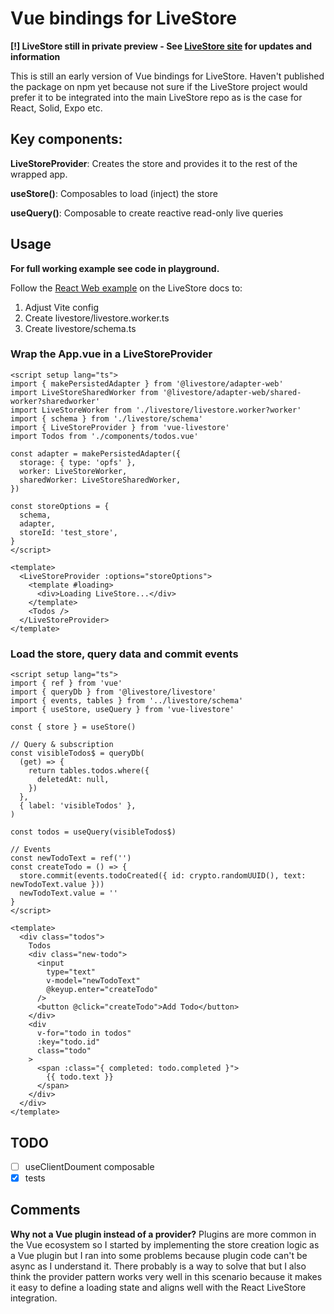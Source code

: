 # Vue bindings for LiveStore

**[!] LiveStore still in private preview - See [LiveStore site](https://livestore.dev/) for updates and information**

This is still an early version of Vue bindings for LiveStore. Haven't published the package on npm yet because not sure if the LiveStore project would prefer it to be integrated into the main LiveStore repo as is the case for React, Solid, Expo etc.

## Key components:

**LiveStoreProvider**: Creates the store and provides it to the rest of the wrapped app.

**useStore()**: Composables to load (inject) the store

**useQuery()**: Composable to create reactive read-only live queries

## Usage

**For full working example see code in playground.**

Follow the [React Web example](https://dev.docs.livestore.dev/getting-started/react-web/) on the LiveStore docs to:
1. Adjust Vite config
2. Create livestore/livestore.worker.ts
3. Create livestore/schema.ts

### Wrap the App.vue in a LiveStoreProvider

```vue
<script setup lang="ts">
import { makePersistedAdapter } from '@livestore/adapter-web'
import LiveStoreSharedWorker from '@livestore/adapter-web/shared-worker?sharedworker'
import LiveStoreWorker from './livestore/livestore.worker?worker'
import { schema } from './livestore/schema'
import { LiveStoreProvider } from 'vue-livestore'
import Todos from './components/todos.vue'

const adapter = makePersistedAdapter({
  storage: { type: 'opfs' },
  worker: LiveStoreWorker,
  sharedWorker: LiveStoreSharedWorker,
})

const storeOptions = {
  schema,
  adapter,
  storeId: 'test_store',
}
</script>

<template>
  <LiveStoreProvider :options="storeOptions">
    <template #loading>
      <div>Loading LiveStore...</div>
    </template>
    <Todos />
  </LiveStoreProvider>
</template>
```

### Load the store, query data and commit events

```vue
<script setup lang="ts">
import { ref } from 'vue'
import { queryDb } from '@livestore/livestore'
import { events, tables } from '../livestore/schema'
import { useStore, useQuery } from 'vue-livestore'

const { store } = useStore()

// Query & subscription
const visibleTodos$ = queryDb(
  (get) => {
    return tables.todos.where({
      deletedAt: null,
    })
  },
  { label: 'visibleTodos' },
)

const todos = useQuery(visibleTodos$)

// Events
const newTodoText = ref('')
const createTodo = () => {
  store.commit(events.todoCreated({ id: crypto.randomUUID(), text: newTodoText.value }))
  newTodoText.value = ''
}
</script>

<template>
  <div class="todos">
    Todos
    <div class="new-todo">
      <input
        type="text"
        v-model="newTodoText"
        @keyup.enter="createTodo"
      />
      <button @click="createTodo">Add Todo</button>
    </div>
    <div
      v-for="todo in todos"
      :key="todo.id"
      class="todo"
    >
      <span :class="{ completed: todo.completed }">
        {{ todo.text }}
      </span>
    </div>
  </div>
</template>
```

## TODO
- [ ] useClientDoument composable
- [x] tests

## Comments
**Why not a Vue plugin instead of a provider?**
Plugins are more common in the Vue ecosystem so I started by implementing the store creation logic as a Vue plugin but I ran into some problems because plugin code can't be async as I understand it. There probably is a way to solve that but I also think the provider pattern works very well in this scenario because it makes it easy to define a loading state and aligns well with the React LiveStore integration.